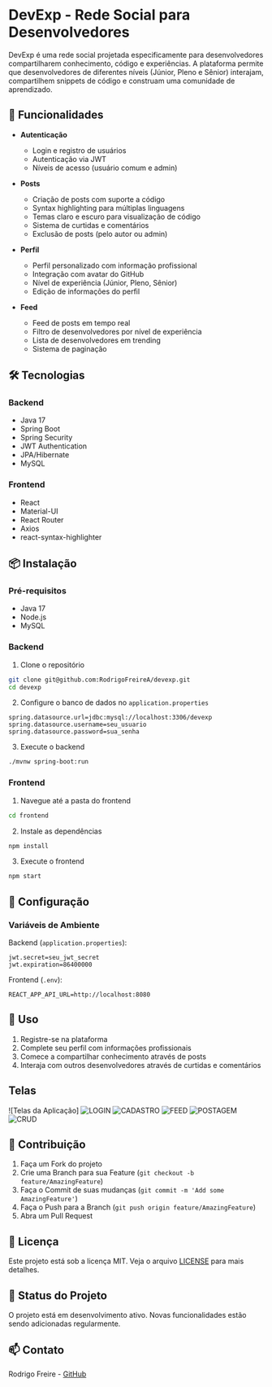 # DevExp - Rede Social para Desenvolvedores

DevExp é uma rede social projetada especificamente para desenvolvedores compartilharem conhecimento, código e experiências. A plataforma permite que desenvolvedores de diferentes níveis (Júnior, Pleno e Sênior) interajam, compartilhem snippets de código e construam uma comunidade de aprendizado.

## 🚀 Funcionalidades

- **Autenticação**
  - Login e registro de usuários
  - Autenticação via JWT
  - Níveis de acesso (usuário comum e admin)

- **Posts**
  - Criação de posts com suporte a código
  - Syntax highlighting para múltiplas linguagens
  - Temas claro e escuro para visualização de código
  - Sistema de curtidas e comentários
  - Exclusão de posts (pelo autor ou admin)

- **Perfil**
  - Perfil personalizado com informação profissional
  - Integração com avatar do GitHub
  - Nível de experiência (Júnior, Pleno, Sênior)
  - Edição de informações do perfil

- **Feed**
  - Feed de posts em tempo real
  - Filtro de desenvolvedores por nível de experiência
  - Lista de desenvolvedores em trending
  - Sistema de paginação

## 🛠️ Tecnologias

### Backend
- Java 17
- Spring Boot
- Spring Security
- JWT Authentication
- JPA/Hibernate
- MySQL

### Frontend
- React
- Material-UI
- React Router
- Axios
- react-syntax-highlighter

## 📦 Instalação

### Pré-requisitos
- Java 17
- Node.js
- MySQL

### Backend

1. Clone o repositório
```bash
git clone git@github.com:RodrigoFreireA/devexp.git
cd devexp
```

2. Configure o banco de dados no `application.properties`
```properties
spring.datasource.url=jdbc:mysql://localhost:3306/devexp
spring.datasource.username=seu_usuario
spring.datasource.password=sua_senha
```

3. Execute o backend
```bash
./mvnw spring-boot:run
```

### Frontend

1. Navegue até a pasta do frontend
```bash
cd frontend
```

2. Instale as dependências
```bash
npm install
```

3. Execute o frontend
```bash
npm start
```

## 🔧 Configuração

### Variáveis de Ambiente

Backend (`application.properties`):
```properties
jwt.secret=seu_jwt_secret
jwt.expiration=86400000
```

Frontend (`.env`):
```env
REACT_APP_API_URL=http://localhost:8080
```

## 📝 Uso

1. Registre-se na plataforma
2. Complete seu perfil com informações profissionais
3. Comece a compartilhar conhecimento através de posts
4. Interaja com outros desenvolvedores através de curtidas e comentários

## Telas
![Telas da Aplicação]
![LOGIN](https://github.com/user-attachments/assets/74d1a09b-b80a-4ceb-9740-f905a57c551b)
![CADASTRO](https://github.com/user-attachments/assets/63a3f8fe-d5c7-4076-ab4b-b768364767cf)
![FEED](https://github.com/user-attachments/assets/5ec5a385-a1da-4f74-ac49-e318e829a631)
![POSTAGEM](https://github.com/user-attachments/assets/2c9f972a-1c29-4a9e-aa8a-1b7e608a0923)
![CRUD](https://github.com/user-attachments/assets/071cd555-ab00-486f-a4e0-e8502926c563)


## 👥 Contribuição

1. Faça um Fork do projeto
2. Crie uma Branch para sua Feature (`git checkout -b feature/AmazingFeature`)
3. Faça o Commit de suas mudanças (`git commit -m 'Add some AmazingFeature'`)
4. Faça o Push para a Branch (`git push origin feature/AmazingFeature`)
5. Abra um Pull Request

## 📄 Licença

Este projeto está sob a licença MIT. Veja o arquivo [LICENSE](LICENSE) para mais detalhes.

## 🎯 Status do Projeto

O projeto está em desenvolvimento ativo. Novas funcionalidades estão sendo adicionadas regularmente.

## 📫 Contato

Rodrigo Freire - [GitHub](https://github.com/RodrigoFreireA) 

